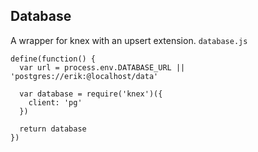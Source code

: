Database
--------

A wrapper for knex with an upsert extension. `database.js`

    define(function() {
      var url = process.env.DATABASE_URL || 'postgres://erik:@localhost/data'

      var database = require('knex')({
        client: 'pg'
      })

      return database
    })
